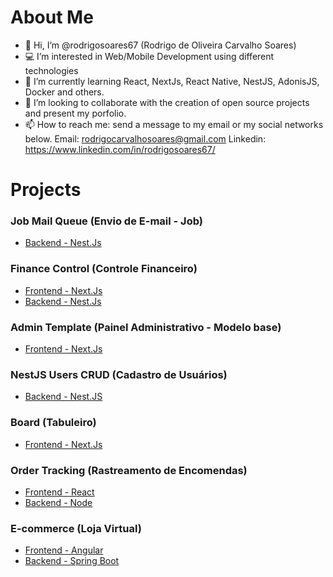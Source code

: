 # About Me

- 👋 Hi, I’m @rodrigosoares67 (Rodrigo de Oliveira Carvalho Soares)
- 💻 I’m interested in Web/Mobile Development using different technologies
- 📱 I’m currently learning React, NextJs, React Native, NestJS, AdonisJS, Docker and others.
- 💞️ I’m looking to collaborate with the creation of open source projects and present my porfolio.
- 📫 How to reach me: send a message to my email or my social networks below.
  Email: rodrigocarvalhosoares@gmail.com
  Linkedin: https://www.linkedin.com/in/rodrigosoares67/
 
# Projects

### Job Mail Queue (Envio de E-mail - Job)
- [Backend - Nest.Js](https://github.com/rodrigosoares67/jobs-nestjs)

### Finance Control (Controle Financeiro)
- [Frontend - Next.Js](https://github.com/rodrigosoares67/finance-control-nextjs)
- [Backend - Nest.Js](https://github.com/rodrigosoares67/finance-control-nestjs)

### Admin Template (Painel Administrativo - Modelo base)
- [Frontend - Next.Js](https://github.com/rodrigosoares67/admin-template)

### NestJS Users CRUD (Cadastro de Usuários)
- [Backend - Nest.JS](https://github.com/rodrigosoares67/nestjs-crud)

### Board (Tabuleiro)
- [Frontend - Next.Js](https://github.com/rodrigosoares67/tabuleiro-nextjs)

### Order Tracking (Rastreamento de Encomendas)
- [Frontend - React](https://github.com/rodrigosoares67/react-tracking)
- [Backend - Node](https://github.com/rodrigosoares67/node-tracking)

### E-commerce (Loja Virtual)
- [Frontend - Angular](https://github.com/rodrigosoares67/angular-ecommerce)
- [Backend - Spring Boot](https://github.com/rodrigosoares67/springboot-api-ecommerce)
